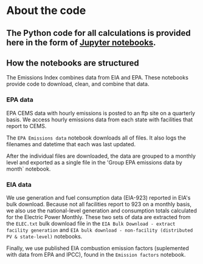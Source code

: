 # About the code
The Python code for all calculations is provided here in the form of [Jupyter notebooks](http://jupyter.org/).
---
## How the notebooks are structured
The Emissions Index combines data from EIA and EPA. These notebooks provide code to download, clean, and combine that data.

### EPA data
EPA CEMS data with hourly emissions is posted to an ftp site on a quarterly basis. We access hourly emissions data from each state with facilities that report to CEMS.

The `EPA Emissions data` notebook downloads all of files. It also logs the filenames and datetime that each was last updated.

After the individual files are downloaded, the data are grouped to a monthly level and exported as a single file in the 'Group EPA emissions data by month` notebook.

### EIA data
We use generation and fuel consumption data (EIA-923) reported in EIA's bulk download. Because not all facilities report to 923 on a monthly basis, we also use the national-level generation and consumption totals calculated for the Electric Power Monthly. These two sets of data are extracted from the `ELEC.txt` bulk download file in the `EIA Bulk Download - extract facility generation` and `EIA bulk download - non-facility (distributed PV & state-level)` notebooks.

Finally, we use published EIA combustion emission factors (suplemented with data from EPA and IPCC), found in the `Emission factors` notebook.
